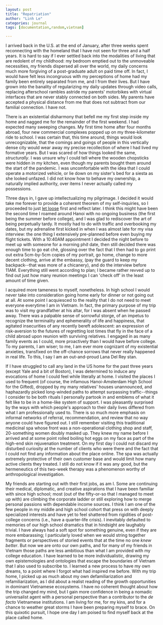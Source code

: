 ```yaml
---
layout: post
title: "Repatriation"
author: "Linh Le"
categories: journal
tags: [documentation,random,vietnam]

---
```

I arrived back in the U.S. at the end of January, after three weeks spent reconnecting with the homeland that I have not seen for three and a half years. It is hard to say if I ever settled back into the modalities of living that are redolent of my childhood: my bedroom emptied out to the unmoveable necessities, my friends dispersed all over the world, my daily concerns much more forgiving of a post-graduate adult on paid time off. In fact, I would have felt less incongruous with my perceptions of home had my family been entirely separated from me, and I from their lives. But I have grown into the banality of regularizing my daily updates through video calls, replacing afterschool rambles astride my parents' motorbikes with virtual interfaces that are never stably connected on both sides. My parents have accepted a physical distance from me that does not subtract from our familial connection. I have not.

There is an existential disharmony that befell me my first step inside my home and nagged me for the remainder of the first weekend. I had expected many sweeping changes. My first time home after four months abroad, four new commercial complexes popped up on my three-kilometer ride to school. I was certain that, this time around, things would look unrecognizable, that the comings and goings of people in this vertically dense city would wear away my precise recollection of where I had lived my formative years. But I was scared of how things looked the same, <em>structurally</em>. I was unsure why I could tell where the wooden chopsticks were hidden in my kitchen, even though my parents bought them around the start of the pandemic. I was uncomfortable with the idea that I could operate a motorized vehicle, or lie down on my sister's bed for a siesta as she looked unfazed. I did not know how to behave my ownership, a naturally implied authority, over items I never actually called my possessions.

Three days in, I gave up intellectualizing my pilgrimage. I decided it would take me forever to provide a coherent theorem of my self-inquiries, so I proceeded to just [let loose](https://www.youtube.com/watch?v=gEEUHmEecnE) first and reflect later. I think this might have been the second time I roamed around Hanoi with no ongoing business (the first being the summer before college), and I was glad to rediscover the art of being perpetually tardy. It mostly had to do with traffic and overbooking my dates, but my adrenaline first kicked in when I was almost late for my visa interview: the one thing I extensively pre-planned before even buying my flight tickets. With a 10:40AM appointment I decided the night before to meet up with someone for a morning phở date, then still decided there was enough time to go eat chè, glossing over the fact that I then had to go print out extra 5cm-by-5cm copies of my portrait, go home, change to more decent clothing, arrive at the embassy, (pay the guard to keep my backpack--that was more of a chicanery), and do the interview before 11AM. Everything still went according to plan; I became rather revved up to find out just how many reunion meetings I can 'check off' in the least amount of time given.

I acquired more tameness to myself, nonetheless. In high school I would never take into consideration going home early for dinner or not going out at all. At some point I acquiesced to the reality that I do not need to meet everyone everytime I am in Vietnam. In fact, the primary purpose of my trip was to visit my grandfather at his altar, for I was absent when he passed away. There was a palpable sense of sorrowful storge, of an impetus to recognize the terminality and ephemerality of life and happiness, that agitated insecurities of any recently bereft adolescent: an expression of risk-aversion to the futures of regretting lost times that fly in the face of a child abroad upon reunion with surviving relatives. I engaged in as many family events as I could, more proactively than I would have before college. To my parents, I am wiser; to me, I am ever more cognizant of my existential anxieties, transfixed on the off-chance sorrows that never really happened in real life. To this, I say I am an out-and-proud Lana Del Rey stan.

If I have struggled to call any land in the US home for the past three years (except Yale and a bit of Boston), I was determined to induce any evocations of home I could feel while literally at home. I visited the places I used to frequent (of course, the infamous Hanoi-Amsterdam High School for the Gifted), dropped by my many relatives' houses unannounced, and haphazardly picked long-winded paths to attempt surpassing traffic--things I consider to be both rituals I personally partook in and emblems of what it felt like to be in a home-like system of support. I was pleasantly surprised by the ways with which people's approach to their daily lives differed from what I am professionally used to. There is so much more emphasis on informal networks of referral, recommendation, and review that no way anyone could have figured out. I still remember visiting this traditional medicinal spa whose front was a non-operational clothing shop and staff, 20-something women doubly masked up. They knew my name before I arrived and at some point rolled boiling hot eggs on my face as part of the high-end skin rejuvenation treatment. On my first day I could not discard my disturbed curiosity at the number of clients who were there and the fact that I could not find any information about the place online. The spa was actually extremely protective of their own customer base and would limit how many active clients they treated. I still do not know if it was any good, but the hermeneutics of this two-week therapy was a phenomenon worthy of anthropological investigation.

My friends are starting out with their first jobs, as am I. Some are continuing their medical, diplomatic, and creative aspirations that I have been familiar with since high school; most (out of the fifty-or-so that I managed to meet up with) are climbing the corporate ladder or still exploring how to merge personal passions with dependable income sources. I think I am one of the few people in my middle and high school cohort that press on with deeply specialized interests and have yet to feel shattered from rigidities of post-college concerns (i.e., have a quarter-life crisis). I inevitably defaulted to memories of our high school dramatics that in hindsight are laughably trivial. I have always had a soft spot for something genuine, even if they are more embarassing; I particularly loved when we would string together fragments or perspectives of storied events that at the time no one <em>knew better</em>. But now we are onto our own paths, and for many of my friends in Vietnam those paths are less ambitious than what I am provided with my college education. I have learned to be more individualistic, drawing my own epistemologies and ontologies that escape the boundaries of Vietnam that I also used to subscribe to. I learned a new process to have my own dreams, to a point where I forgot what had inspired me before. With my trip home, I picked up as much about my own defamiliarization and refamiliarization, as I did about a realist reading of the growth opportunities in dominant Vietnamese ecosystems. I have no coherent thought about how the trip changed my mind, but I gain more confidence in being a nomadic universalist agent with a personal perspective than a contributor to the <em>de facto</em> Vietnamese institutions. I am living for me, for my kins, and for a chance to weather great storms I have been preparing myself to brace. On this quixotic pursuit, I hope one day I am poised to find myself back at the place called home.